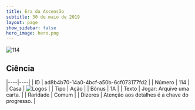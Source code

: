 ```yaml
---
title: Era da Ascensão
subtitle: 30 de maio de 2019
layout: page
show_sidebar: false
hero_image: hero.png
---
```


![114](https://cdn.keyforgegame.com/media/card_front/pt/435_114_35VV9PR3JRVG_pt.png)

## Ciência

|----|----|
| ID | ad8b4b70-14a0-4bcf-a50b-6cf073177fd2 |
| Número | 114 |
| Casa | ![Logos](https://archonarcana.com/images/thumb/c/ce/Logos.png/22px-Logos.png "Logos") |
| Tipo | Ação |
| Bônus | 1A |
| Texto | Jogar: Arquive uma carta. |
| Raridade | Comum |
| Dizeres | Atenção aos detalhes é a chave do progresso. |
